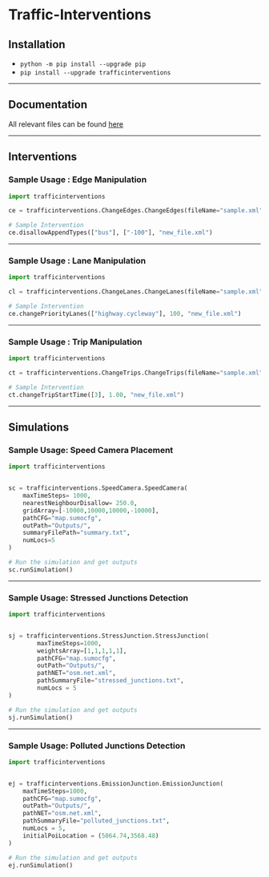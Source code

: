 # Traffic-Interventions

## Installation
- `python -m pip install --upgrade pip`
- `pip install --upgrade trafficinterventions`

--- 
## Documentation
All relevant files can be found [here](https://github.com/WSL-IIITB/Traffic-Interventions/tree/main/docs)

--- 

## Interventions

### Sample Usage : Edge Manipulation
```py
import trafficinterventions

ce = trafficinterventions.ChangeEdges.ChangeEdges(fileName="sample.xml")

# Sample Intervention
ce.disallowAppendTypes(["bus"], ["-100"], "new_file.xml")
```
---

### Sample Usage : Lane Manipulation
```py
import trafficinterventions

cl = trafficinterventions.ChangeLanes.ChangeLanes(fileName="sample.xml")

# Sample Intervention
ce.changePriorityLanes(["highway.cycleway"], 100, "new_file.xml")
```
---

### Sample Usage : Trip Manipulation
```py
import trafficinterventions

ct = trafficinterventions.ChangeTrips.ChangeTrips(fileName="sample.xml")

# Sample Intervention
ct.changeTripStartTime([3], 1.00, "new_file.xml")
```
---


## Simulations

### Sample Usage: Speed Camera Placement
```py
import trafficinterventions


sc = trafficinterventions.SpeedCamera.SpeedCamera(
    maxTimeSteps= 1000,
    nearestNeighbourDisallow= 250.0,
    gridArray=[-10000,10000,10000,-10000],
    pathCFG="map.sumocfg",
    outPath="Outputs/",
    summaryFilePath="summary.txt",
    numLocs=5
)

# Run the simulation and get outputs
sc.runSimulation() 
```
---

### Sample Usage: Stressed Junctions Detection
```py
import trafficinterventions


sj = trafficinterventions.StressJunction.StressJunction(
        maxTimeSteps=1000, 
        weightsArray=[1,1,1,1,1], 
        pathCFG="map.sumocfg", 
        outPath="Outputs/", 
        pathNET="osm.net.xml", 
        pathSummaryFile="stressed_junctions.txt", 
        numLocs = 5
)

# Run the simulation and get outputs   
sj.runSimulation()
```
---
### Sample Usage: Polluted Junctions Detection
```py
import trafficinterventions


ej = trafficinterventions.EmissionJunction.EmissionJunction(
    maxTimeSteps=1000, 
    pathCFG="map.sumocfg", 
    outPath="Outputs/", 
    pathNET="osm.net.xml", 
    pathSummaryFile="polluted_junctions.txt", 
    numLocs = 5, 
    initialPoiLocation = (5064.74,3568.48) 
)

# Run the simulation and get outputs   
ej.runSimulation()
```